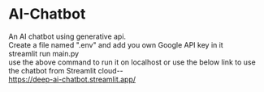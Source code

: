 # AI-Chatbot

An AI chatbot using generative api.<br/>
Create a file named ".env" and add you own Google API key in it<br/>
streamlit run main.py<br/> 
use the above command to run it on localhost or use the below link to use the chatbot from Streamlit cloud--<br/>
https://deep-ai-chatbot.streamlit.app/

